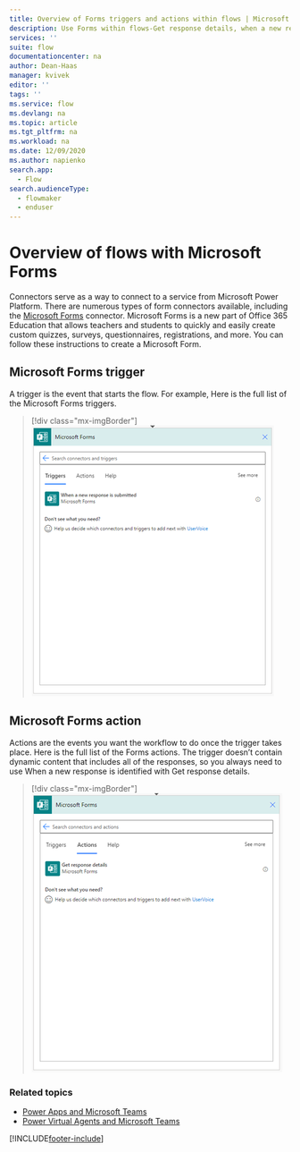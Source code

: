 ```yaml
---
title: Overview of Forms triggers and actions within flows | Microsoft Docs
description: Use Forms within flows-Get response details, when a new response is submitted
services: ''
suite: flow
documentationcenter: na
author: Dean-Haas
manager: kvivek
editor: ''
tags: ''
ms.service: flow
ms.devlang: na
ms.topic: article
ms.tgt_pltfrm: na
ms.workload: na
ms.date: 12/09/2020
ms.author: napienko
search.app: 
  - Flow
search.audienceType: 
  - flowmaker
  - enduser
---
```


# Overview of flows with Microsoft Forms 

Connectors serve as a way to connect to a service from Microsoft Power Platform. There are numerous types of form connectors available, including the [Microsoft Forms](/connectors/microsoftforms/) connector. Microsoft Forms is a new part of Office 365 Education that allows teachers and students to quickly and easily create custom quizzes, surveys, questionnaires, registrations, and more. You can follow these instructions to create a Microsoft Form.

## Microsoft Forms trigger
A trigger is the event that starts the flow. For example, Here is the full list of the Microsoft Forms triggers.

   > [!div class="mx-imgBorder"]
   > ![Forms trigger screen](..\media\forms\forms-trigger.png "Screen showing the forms trigger in Power Automate")

## Microsoft Forms action
Actions are the events you want the workflow to do once the trigger takes place. Here is the full list of the Forms actions. The trigger doesn’t contain dynamic content that includes all of the responses, so you always need to use When a new response is identified with Get response details.

   > [!div class="mx-imgBorder"]
   > ![Forms action screen](..\media\forms\forms-action.png "Screen showing the forms action in Power Automate")


### Related topics

- [Power Apps and Microsoft Teams](/powerapps/teams/overview)
- [Power Virtual Agents and Microsoft Teams]( https://aka.ms/pva-teams-docs)


[!INCLUDE[footer-include](../includes/footer-banner.md)]
